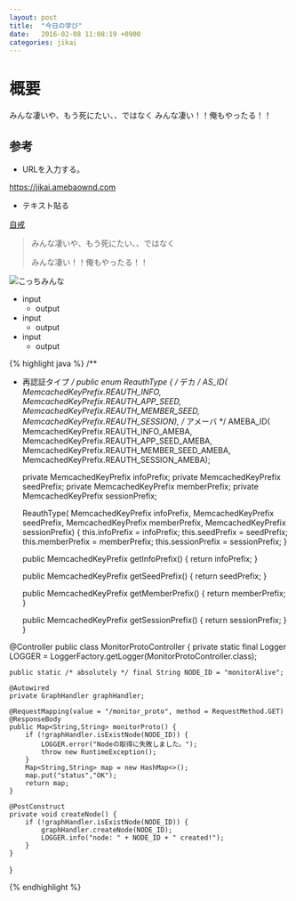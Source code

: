 ```yaml
---
layout: post
title:  "今日の学び"
date:   2016-02-08 11:08:19 +0900
categories: jikai
---
```


# 概要
みんな凄いや、もう死にたい、、ではなく
みんな凄い！！俺もやったる！！

## 参考
* URLを入力する。

https://jikai.amebaownd.com
* テキスト貼る

[自戒](https://jikai.amebaownd.com)

> みんな凄いや、もう死にたい、、ではなく
>
> みんな凄い！！俺もやったる！！

![こっちみんな]({{site.url}}/jikai/img/kocchiminna.jpg)

* input
    * output
* input
    * output
* input
    * output


{% highlight java %}
/**
 * 再認証タイプ
 */
public enum ReauthType {
    /* デカ */
    AS_ID(
        MemcachedKeyPrefix.REAUTH_INFO, MemcachedKeyPrefix.REAUTH_APP_SEED,
        MemcachedKeyPrefix.REAUTH_MEMBER_SEED, MemcachedKeyPrefix.REAUTH_SESSION),
    /* アメーバ */
    AMEBA_ID(
        MemcachedKeyPrefix.REAUTH_INFO_AMEBA, MemcachedKeyPrefix.REAUTH_APP_SEED_AMEBA,
        MemcachedKeyPrefix.REAUTH_MEMBER_SEED_AMEBA, MemcachedKeyPrefix.REAUTH_SESSION_AMEBA);

    private MemcachedKeyPrefix infoPrefix;
    private MemcachedKeyPrefix seedPrefix;
    private MemcachedKeyPrefix memberPrefix;
    private MemcachedKeyPrefix sessionPrefix;

    ReauthType(
        MemcachedKeyPrefix infoPrefix, MemcachedKeyPrefix seedPrefix,
        MemcachedKeyPrefix memberPrefix, MemcachedKeyPrefix sessionPrefix) {
        this.infoPrefix = infoPrefix;
        this.seedPrefix = seedPrefix;
        this.memberPrefix = memberPrefix;
        this.sessionPrefix = sessionPrefix;
    }

    public MemcachedKeyPrefix getInfoPrefix() {
        return infoPrefix;
    }

    public MemcachedKeyPrefix getSeedPrefix() {
        return seedPrefix;
    }

    public MemcachedKeyPrefix getMemberPrefix() {
        return memberPrefix;
    }

    public MemcachedKeyPrefix getSessionPrefix() {
        return sessionPrefix;
    }
}

@Controller
public class MonitorProtoController {
    private static final Logger LOGGER = LoggerFactory.getLogger(MonitorProtoController.class);

    public static /* absolutely */ final String NODE_ID = "monitorAlive";

    @Autowired
    private GraphHandler graphHandler;

    @RequestMapping(value = "/monitor_proto", method = RequestMethod.GET)
    @ResponseBody
    public Map<String,String> monitorProto() {
        if (!graphHandler.isExistNode(NODE_ID)) {
            LOGGER.error("Nodeの取得に失敗しました。");
            throw new RuntimeException();
        }
        Map<String,String> map = new HashMap<>();
        map.put("status","OK");
        return map;
    }

    @PostConstruct
    private void createNode() {
        if (!graphHandler.isExistNode(NODE_ID)) {
            graphHandler.createNode(NODE_ID);
            LOGGER.info("node: " + NODE_ID + " created!");
        }
    }
}

{% endhighlight %}

[jikai-ownd]: https://jikai.amebaownd.com/
